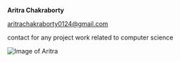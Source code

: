 
**Aritra Chakraborty**

aritrachakraborty0124@gmail.com

contact for any project work related to computer science

![Image of Aritra](https://octodex.github.com/images/yaktocat.png)
